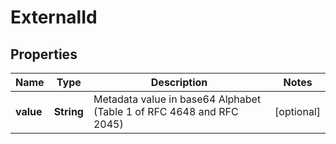 
# ExternalId

## Properties
Name | Type | Description | Notes
------------ | ------------- | ------------- | -------------
**value** | **String** | Metadata value in base64 Alphabet (Table 1 of RFC 4648 and RFC 2045) |  [optional]



